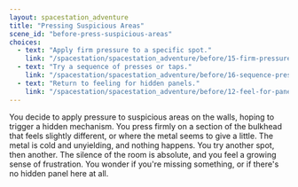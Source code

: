 ```yaml
---
layout: spacestation_adventure
title: "Pressing Suspicious Areas"
scene_id: "before-press-suspicious-areas"
choices:
  - text: "Apply firm pressure to a specific spot."
    link: "/spacestation/spacestation_adventure/before/15-firm-pressure"
  - text: "Try a sequence of presses or taps."
    link: "/spacestation/spacestation_adventure/before/16-sequence-presses"
  - text: "Return to feeling for hidden panels."
    link: "/spacestation/spacestation_adventure/before/12-feel-for-panels"
---
```


You decide to apply pressure to suspicious areas on the walls, hoping to trigger a hidden mechanism. You press firmly on a section of the bulkhead that feels slightly different, or where the metal seems to give a little. The metal is cold and unyielding, and nothing happens. You try another spot, then another. The silence of the room is absolute, and you feel a growing sense of frustration. You wonder if you're missing something, or if there's no hidden panel here at all.
